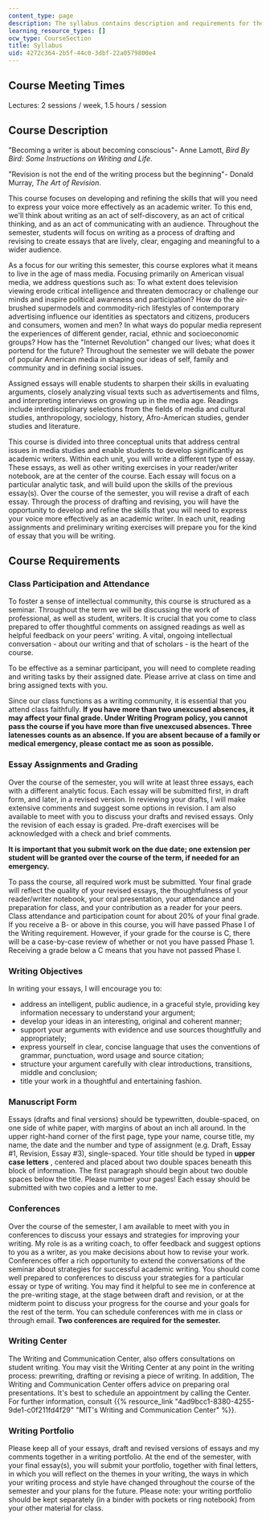 ```yaml
---
content_type: page
description: The syllabus contains description and requirements for the course.
learning_resource_types: []
ocw_type: CourseSection
title: Syllabus
uid: 4272c364-2b5f-44c0-3dbf-22a0579800e4
---
```


Course Meeting Times
--------------------

Lectures: 2 sessions / week, 1.5 hours / session

Course Description
------------------

"Becoming a writer is about becoming conscious"- Anne Lamott, _Bird By Bird: Some Instructions on Writing and Life_.

"Revision is not the end of the writing process but the beginning"- Donald Murray, _The Art of Revision_.

This course focuses on developing and refining the skills that will you need to express your voice more effectively as an academic writer. To this end, we'll think about writing as an act of self-discovery, as an act of critical thinking, and as an act of communicating with an audience. Throughout the semester, students will focus on writing as a process of drafting and revising to create essays that are lively, clear, engaging and meaningful to a wider audience.

As a focus for our writing this semester, this course explores what it means to live in the age of mass media. Focusing primarily on American visual media, we address questions such as: To what extent does television viewing erode critical intelligence and threaten democracy or challenge our minds and inspire political awareness and participation? How do the air-brushed supermodels and commodity-rich lifestyles of contemporary advertising influence our identities as spectators and citizens, producers and consumers, women and men? In what ways do popular media represent the experiences of different gender, racial, ethnic and socioeconomic groups? How has the "Internet Revolution" changed our lives; what does it portend for the future? Throughout the semester we will debate the power of popular American media in shaping our ideas of self, family and community and in defining social issues.

Assigned essays will enable students to sharpen their skills in evaluating arguments, closely analyzing visual texts such as advertisements and films, and interpreting interviews on growing up in the media age. Readings include interdisciplinary selections from the fields of media and cultural studies, anthropology, sociology, history, Afro-American studies, gender studies and literature.

This course is divided into three conceptual units that address central issues in media studies and enable students to develop significantly as academic writers. Within each unit, you will write a different type of essay. These essays, as well as other writing exercises in your reader/writer notebook, are at the center of the course. Each essay will focus on a particular analytic task, and will build upon the skills of the previous essay(s). Over the course of the semester, you will revise a draft of each essay. Through the process of drafting and revising, you will have the opportunity to develop and refine the skills that you will need to express your voice more effectively as an academic writer. In each unit, reading assignments and preliminary writing exercises will prepare you for the kind of essay that you will be writing.

Course Requirements
-------------------

### Class Participation and Attendance

To foster a sense of intellectual community, this course is structured as a seminar. Throughout the term we will be discussing the work of professional, as well as student, writers. It is crucial that you come to class prepared to offer thoughtful comments on assigned readings as well as helpful feedback on your peers' writing. A vital, ongoing intellectual conversation - about our writing and that of scholars - is the heart of the course.

To be effective as a seminar participant, you will need to complete reading and writing tasks by their assigned date. Please arrive at class on time and bring assigned texts with you.

Since our class functions as a writing community, it is essential that you attend class faithfully. **If you have more than two unexcused absences, it may affect your final grade. Under Writing Program policy, you cannot pass the course if you have more than five unexcused absences. Three latenesses counts as an absence. If you are absent because of a family or medical emergency, please contact me as soon as possible.**

### Essay Assignments and Grading

Over the course of the semester, you will write at least three essays, each with a different analytic focus. Each essay will be submitted first, in draft form, and later, in a revised version. In reviewing your drafts, I will make extensive comments and suggest some options in revision. I am also available to meet with you to discuss your drafts and revised essays. Only the revision of each essay is graded. Pre-draft exercises will be acknowledged with a check and brief comments.

**It is important that you submit work on the due date; one extension per student will be granted over the course of the term, if needed for an emergency.**

To pass the course, all required work must be submitted. Your final grade will reflect the quality of your revised essays, the thoughtfulness of your reader/writer notebook, your oral presentation, your attendance and preparation for class, and your contribution as a reader for your peers. Class attendance and participation count for about 20% of your final grade. If you receive a B- or above in this course, you will have passed Phase I of the Writing requirement. However, if your grade for the course is C, there will be a case-by-case review of whether or not you have passed Phase 1. Receiving a grade below a C means that you have not passed Phase I.

### Writing Objectives

In writing your essays, I will encourage you to:

*   address an intelligent, public audience, in a graceful style, providing key information necessary to understand your argument;
*   develop your ideas in an interesting, original and coherent manner;
*   support your arguments with evidence and use sources thoughtfully and appropriately;
*   express yourself in clear, concise language that uses the conventions of grammar, punctuation, word usage and source citation;
*   structure your argument carefully with clear introductions, transitions, middle and conclusion;
*   title your work in a thoughtful and entertaining fashion.

### Manuscript Form

Essays (drafts and final versions) should be typewritten, double-spaced, on one side of white paper, with margins of about an inch all around. In the upper right-hand corner of the first page, type your name, course title, my name, the date and the number and type of assignment (e.g. Draft, Essay #1, Revision, Essay #3), single-spaced. Your title should be typed in **upper case letters** , centered and placed about two double spaces beneath this block of information. The first paragraph should begin about two double spaces below the title. Please number your pages! Each essay should be submitted with two copies and a letter to me.

### Conferences

Over the course of the semester, I am available to meet with you in conferences to discuss your essays and strategies for improving your writing. My role is as a writing coach, to offer feedback and suggest options to you as a writer, as you make decisions about how to revise your work. Conferences offer a rich opportunity to extend the conversations of the seminar about strategies for successful academic writing. You should come well prepared to conferences to discuss your strategies for a particular essay or type of writing. You may find it helpful to see me in conference at the pre-writing stage, at the stage between draft and revision, or at the midterm point to discuss your progress for the course and your goals for the rest of the term. You can schedule conferences with me in class or through email. **Two conferences are required for the semester.**

### Writing Center

The Writing and Communication Center, also offers consultations on student writing. You may visit the Writing Center at any point in the writing process: prewriting, drafting or revising a piece of writing. In addition, The Writing and Communication Center offers advice on preparing oral presentations. It's best to schedule an appointment by calling the Center. For further information, consult {{% resource_link "4ad9bcc1-8380-4255-9de1-c0f211fd4f29" "MIT's Writing and Communication Center" %}}.

### Writing Portfolio

Please keep all of your essays, draft and revised versions of essays and my comments together in a writing portfolio. At the end of the semester, with your final essay(s), you will submit your portfolio, together with final letters, in which you will reflect on the themes in your writing, the ways in which your writing process and style have changed throughout the course of the semester and your plans for the future. Please note: your writing portfolio should be kept separately (in a binder with pockets or ring notebook) from your other material for class.